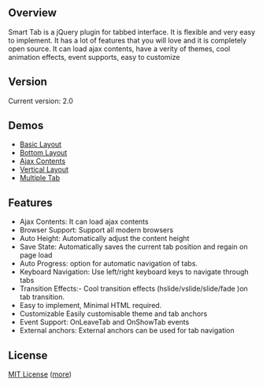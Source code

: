Overview
--------
Smart Tab is a jQuery plugin for tabbed interface. It is flexible and very easy to implement. It has a lot of features that you will love and it is completely open source. It can load ajax contents, have a verity of themes, cool animation effects, event supports, easy to customize

Version
-----
Current version: 2.0

Demos
-----
* [Basic Layout](http://techlaboratory.net/smarttab/demo/basic)
* [Bottom Layout](http://techlaboratory.net/smarttab/demo/bottom)
* [Ajax Contents](http://techlaboratory.net/smarttab/demo/ajax)
* [Vertical Layout](http://techlaboratory.net/smarttab/demo/vertical)
* [Multiple Tab](http://techlaboratory.net/smarttab/demo/multiple)

Features
--------
* Ajax Contents: It can load ajax contents
* Browser Support: Support all modern browsers
* Auto Height: Automatically adjust the content height
* Save State: Automatically saves the current tab position and regain on page load
* Auto Progress: option for automatic navigation of tabs.
* Keyboard Navigation: Use left/right keyboard keys to navigate through tabs
* Transition Effects:- Cool transition effects (hslide/vslide/slide/fade )on tab transition.
* Easy to implement, Minimal HTML required.
* Customizable Easily customisable theme and tab anchors
* Event Support: OnLeaveTab and OnShowTab events
* External anchors: External anchors can be used for tab navigation

License
-------
[MIT License](https://github.com/techlab/SmartTab/blob/master/MIT-LICENSE.txt)
([more](http://en.wikipedia.org/wiki/MIT_License))
